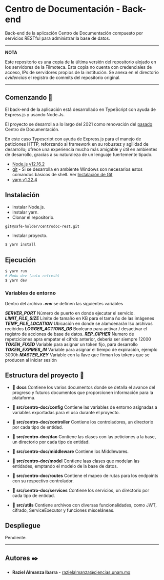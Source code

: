# Centro de Documentación - Back-end

Back-end de la aplicación Centro de Documentación compuesto por servicios RESTful para administrar la base de datos.

---
**NOTA**

Este repositorio es una copia de la última versión del repositorio alojado en los servidores de la Filmoteca. 
Esta copia no cuenta con credenciales de acceso, IPs de servidores propios de la institución.
Se anexa en el directorio _evidencias_ el registro de commits del repositorio original.

---

## Comenzando 🚀

El back-end de la aplicación está desarrollado en TypeScript con ayuda de Express.js y usando Node.Js.

El proyecto se desarrolla a lo largo del 2021 como renovación del [pasado](https://132.247.164.43/filmo/centroDocumentacion) Centro de Documentación.

En este caso Typescript con ayuda de Express.js para el manejo de peticiones HTTP, reforzando al framework en su robustez y agilidad de desarrollo; ofrece una experiencia mucho más amigable y útil en ambientes de desarrollo, gracias a su naturaleza de un lenguaje fuertemente tipado.

- [Node.js v12.16.2](https://nodejs.org/de/blog/release/v12.16.2/)
- [git](https://git-scm.com/downloads) - Si se desarrolla en ambiente Windows son necesarios estos comandos básicos de shell. Ver [Instalación de Git](https://dgac-conti.atlassian.net/l/c/SeGVPwCY)
- [yarn v1.22.4](https://classic.yarnpkg.com/en/docs/install#windows-stable)

## Instalación

- Instalar Node.js.
- Instalar yarn.
- Clonar el repositorio.

```bash
git@safe-holder/centrodoc-rest.git
```

- Instalar proyecto.

```bash
$ yarn install
```

## Ejecución

```bash
$ yarn run
# Modo dev (auto refresh)
$ yarn dev
```

### Variables de entorno

Dentro del archivo **_.env_** se definen las siguientes variables

**_SERVER_PORT_** Número de puerto en donde ejecutar el servicio.
**_LIMIT_FILE_SIZE_** Límite de tamaño en KB para el tama ño de las imágenes  
**_TEMP_FILE_LOCATION_** Ubicación en donde se alamcenarán lso archivos recibidos
**_LOGGER_ACTIONS_DB_** Booleano para activar / desactivar el registro de acciones de base de datos.
**_REP_CIPHER_** Numero de repetciciones apra empatar el cifrdo anterior, debería ser siempre 12000
**_TOKEN_FIXED_** Variable para asignar un token fijo, para desarrollo
**_TOKEN_EXPIRES_IN_** Variable para asignar el tiempo de expiración, ejemplo 3000h
**_MASTER_KEY_** Variable con la llave que firman los tokens que se producen al iniciar sesión

## Estructura del proyecto 📂

- 📂 **docs**
  Contiene los varios documentos donde se detalla el avance del progreso y futuros documentos que proporcionen información para la plataforma.

- 📂 **src/centro-doc/config**
  Contiene las variables de entorno asignadas a variables exportadas para el uso durante el proyecto.

- 📂 **src/centro-doc/controller**
  Contiene los controladores, un directorio por cada tipo de entidad.

- 📂 **src/centro-doc/dao**
  Contiene las clases con las peticiones a la base, un directorio por cada tipo de entidad.

- 📂 **src/centro-doc/middleware**
  Contiene los Middlewares.

- 📂 **src/centro-doc/model**
  Contiene laas clases que modelan las entidades, emptando el modelo de la base de datos.

- 📂 **src/centro-doc/routes**
  Contiene el mapeo de rutas para los endpoints con su respectivo controlador.

- 📂 **src/centro-doc/services**
  Contiene los servicios, un directorio por cada tipo de entidad.

- 📂 **src/utils**
  Contiene archivos con diversas funcionalidades, como JWT, cifrado, ServiceExecutor y funciones misceláneas.

## Despliegue

Pendiente.

---

## Autores ✒️

- **Raziel Almanza Ibarra** - <razielalmanza@ciencias.unam.mx>
